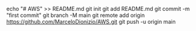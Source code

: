 echo "# AWS" >> README.md
git init
git add README.md
git commit -m "first commit"
git branch -M main
git remote add origin https://github.com/MarceloDionizio/AWS.git
git push -u origin main
